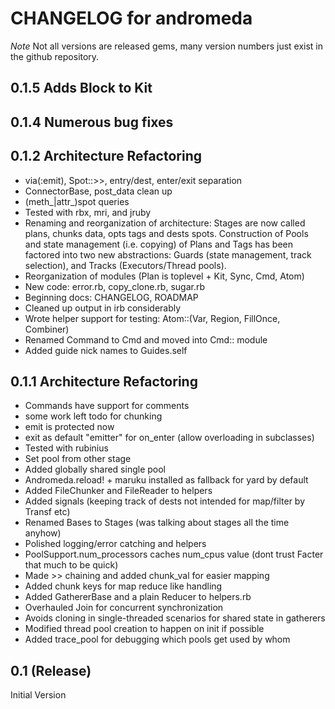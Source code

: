 # CHANGELOG for andromeda

*Note* Not all versions are released gems, many version numbers just exist in the github repository.

## 0.1.5 Adds Block to Kit

## 0.1.4 Numerous bug fixes

## 0.1.2 Architecture Refactoring

* via(:emit), Spot::>>, entry/dest, enter/exit separation
* ConnectorBase, post_data clean up
* (meth_|attr_)spot queries
* Tested with rbx, mri, and jruby
* Renaming and reorganization of architecture:
Stages are now called plans, chunks data, opts tags and dests spots. Construction of Pools and state management (i.e. copying) of Plans and Tags has been factored into two new abstractions: Guards (state management, track selection), and Tracks (Executors/Thread pools).
* Reorganization of modules (Plan is toplevel + Kit, Sync, Cmd, Atom)
* New code: error.rb, copy_clone.rb, sugar.rb
* Beginning docs: CHANGELOG, ROADMAP
* Cleaned up output in irb considerably
* Wrote helper support for testing: Atom::(Var, Region, FillOnce, Combiner)
* Renamed Command to Cmd and moved into Cmd:: module
* Added guide nick names to Guides.self


## 0.1.1 Architecture Refactoring

* Commands have support for comments
* some work left todo for chunking
* emit is protected now
* exit as default "emitter" for on_enter (allow overloading in subclasses)
* Tested with rubinius
* Set pool from other stage
* Added globally shared single pool
* Andromeda.reload! + maruku installed as fallback for yard by default
* Added FileChunker and FileReader to helpers
* Added signals (keeping track of dests not intended for map/filter by Transf etc)
* Renamed Bases to Stages (was talking about stages all the time anyhow)
* Polished logging/error catching and helpers
* PoolSupport.num_processors caches num_cpus value (dont trust Facter that much to be quick)
* Made >> chaining and added chunk_val for easier mapping
* Added chunk keys for map reduce like handling
* Added GathererBase and a plain Reducer to helpers.rb
* Overhauled Join for concurrent synchronization
* Avoids cloning in single-threaded scenarios for shared state in gatherers
* Modified thread pool creation to happen on init if possible
* Added trace_pool for debugging which pools get used by whom


## 0.1 (Release)

Initial Version
